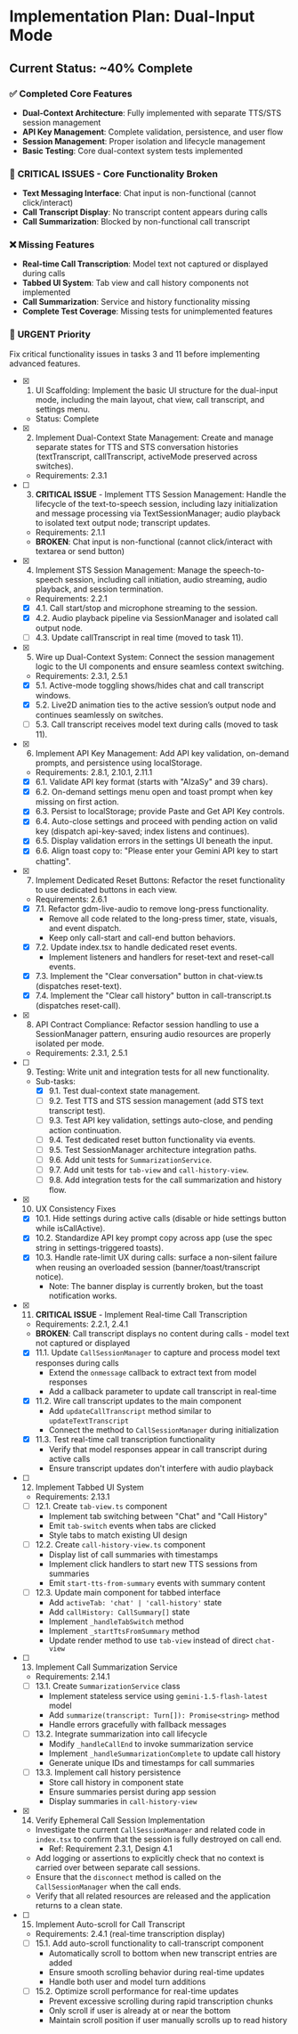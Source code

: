 # Implementation Plan: Dual-Input Mode

## Current Status: ~40% Complete

### ✅ Completed Core Features
- **Dual-Context Architecture**: Fully implemented with separate TTS/STS session management
- **API Key Management**: Complete validation, persistence, and user flow
- **Session Management**: Proper isolation and lifecycle management
- **Basic Testing**: Core dual-context system tests implemented

### 🚨 **CRITICAL ISSUES - Core Functionality Broken**
- **Text Messaging Interface**: Chat input is non-functional (cannot click/interact)
- **Call Transcript Display**: No transcript content appears during calls
- **Call Summarization**: Blocked by non-functional call transcript

### ❌ Missing Features
- **Real-time Call Transcription**: Model text not captured or displayed during calls
- **Tabbed UI System**: Tab view and call history components not implemented
- **Call Summarization**: Service and history functionality missing
- **Complete Test Coverage**: Missing tests for unimplemented features

### 🎯 **URGENT Priority**
Fix critical functionality issues in tasks 3 and 11 before implementing advanced features.

- [x] 1. UI Scaffolding: Implement the basic UI structure for the dual-input mode, including the main layout, chat view, call transcript, and settings menu.
  - Status: Complete

- [x] 2. Implement Dual-Context State Management: Create and manage separate states for TTS and STS conversation histories (textTranscript, callTranscript, activeMode preserved across switches).
  - Requirements: 2.3.1

- [ ] 3. **CRITICAL ISSUE** - Implement TTS Session Management: Handle the lifecycle of the text-to-speech session, including lazy initialization and message processing via TextSessionManager; audio playback to isolated text output node; transcript updates.
  - Requirements: 2.1.1
  - **BROKEN**: Chat input is non-functional (cannot click/interact with textarea or send button)

- [x] 4. Implement STS Session Management: Manage the speech-to-speech session, including call initiation, audio streaming, audio playback, and session termination.
  - Requirements: 2.2.1
  - [x] 4.1. Call start/stop and microphone streaming to the session.
  - [x] 4.2. Audio playback pipeline via SessionManager and isolated call output node.
  - [ ] 4.3. Update callTranscript in real time (moved to task 11).

- [x] 5. Wire up Dual-Context System: Connect the session management logic to the UI components and ensure seamless context switching.
  - Requirements: 2.3.1, 2.5.1
  - [x] 5.1. Active-mode toggling shows/hides chat and call transcript windows.
  - [x] 5.2. Live2D animation ties to the active session’s output node and continues seamlessly on switches.
  - [ ] 5.3. Call transcript receives model text during calls (moved to task 11).

- [x] 6. Implement API Key Management: Add API key validation, on-demand prompts, and persistence using localStorage.
  - Requirements: 2.8.1, 2.10.1, 2.11.1
  - [x] 6.1. Validate API key format (starts with "AIzaSy" and 39 chars).
  - [x] 6.2. On-demand settings menu open and toast prompt when key missing on first action.
  - [x] 6.3. Persist to localStorage; provide Paste and Get API Key controls.
  - [x] 6.4. Auto-close settings and proceed with pending action on valid key (dispatch api-key-saved; index listens and continues).
  - [x] 6.5. Display validation errors in the settings UI beneath the input.
  - [x] 6.6. Align toast copy to: "Please enter your Gemini API key to start chatting".

- [x] 7. Implement Dedicated Reset Buttons: Refactor the reset functionality to use dedicated buttons in each view.
  - Requirements: 2.6.1
  - [x] 7.1. Refactor gdm-live-audio to remove long-press functionality.
    - Remove all code related to the long-press timer, state, visuals, and event dispatch.
    - Keep only call-start and call-end button behaviors.
  - [x] 7.2. Update index.tsx to handle dedicated reset events.
    - Implement listeners and handlers for reset-text and reset-call events.
  - [x] 7.3. Implement the "Clear conversation" button in chat-view.ts (dispatches reset-text).
  - [x] 7.4. Implement the "Clear call history" button in call-transcript.ts (dispatches reset-call).

- [x] 8. API Contract Compliance: Refactor session handling to use a SessionManager pattern, ensuring audio resources are properly isolated per mode.
  - Requirements: 2.3.1, 2.5.1

- [ ] 9. Testing: Write unit and integration tests for all new functionality.
  - Sub-tasks:
    - [x] 9.1. Test dual-context state management.
    - [ ] 9.2. Test TTS and STS session management (add STS text transcript test).
    - [ ] 9.3. Test API key validation, settings auto-close, and pending action continuation.
    - [ ] 9.4. Test dedicated reset button functionality via events.
    - [ ] 9.5. Test SessionManager architecture integration paths.
    - [ ] 9.6. Add unit tests for `SummarizationService`.
    - [ ] 9.7. Add unit tests for `tab-view` and `call-history-view`.
    - [ ] 9.8. Add integration tests for the call summarization and history flow.

- [x] 10. UX Consistency Fixes
  - [x] 10.1. Hide settings during active calls (disable or hide settings button while isCallActive).
  - [x] 10.2. Standardize API key prompt copy across app (use the spec string in settings-triggered toasts).
  - [x] 10.3. Handle rate-limit UX during calls: surface a non-silent failure when reusing an overloaded session (banner/toast/transcript notice).
    - Note: The banner display is currently broken, but the toast notification works.

- [x] 11. **CRITICAL ISSUE** - Implement Real-time Call Transcription
  - Requirements: 2.2.1, 2.4.1
  - **BROKEN**: Call transcript displays no content during calls - model text not captured or displayed
  - [x] 11.1. Update `CallSessionManager` to capture and process model text responses during calls
    - Extend the `onmessage` callback to extract text from model responses
    - Add a callback parameter to update call transcript in real-time
  - [x] 11.2. Wire call transcript updates to the main component
    - Add `updateCallTranscript` method similar to `updateTextTranscript`
    - Connect the method to `CallSessionManager` during initialization
  - [x] 11.3. Test real-time call transcription functionality
    - Verify that model responses appear in call transcript during active calls
    - Ensure transcript updates don't interfere with audio playback

- [ ] 12. Implement Tabbed UI System
  - Requirements: 2.13.1
  - [ ] 12.1. Create `tab-view.ts` component
    - Implement tab switching between "Chat" and "Call History"
    - Emit `tab-switch` events when tabs are clicked
    - Style tabs to match existing UI design
  - [ ] 12.2. Create `call-history-view.ts` component
    - Display list of call summaries with timestamps
    - Implement click handlers to start new TTS sessions from summaries
    - Emit `start-tts-from-summary` events with summary content
  - [ ] 12.3. Update main component for tabbed interface
    - Add `activeTab: 'chat' | 'call-history'` state
    - Add `callHistory: CallSummary[]` state
    - Implement `_handleTabSwitch` method
    - Implement `_startTtsFromSummary` method
    - Update render method to use `tab-view` instead of direct `chat-view`

- [ ] 13. Implement Call Summarization Service
  - Requirements: 2.14.1
  - [ ] 13.1. Create `SummarizationService` class
    - Implement stateless service using `gemini-1.5-flash-latest` model
    - Add `summarize(transcript: Turn[]): Promise<string>` method
    - Handle errors gracefully with fallback messages
  - [ ] 13.2. Integrate summarization into call lifecycle
    - Modify `_handleCallEnd` to invoke summarization service
    - Implement `_handleSummarizationComplete` to update call history
    - Generate unique IDs and timestamps for call summaries
  - [ ] 13.3. Implement call history persistence
    - Store call history in component state
    - Ensure summaries persist during app session
    - Display summaries in `call-history-view`

- [x] 14. Verify Ephemeral Call Session Implementation
  - Investigate the current `CallSessionManager` and related code in `index.tsx` to confirm that the session is fully destroyed on call end.
    - Ref: Requirement 2.3.1, Design 4.1
  - Add logging or assertions to explicitly check that no context is carried over between separate call sessions.
  - Ensure that the `disconnect` method is called on the `CallSessionManager` when the call ends.
  - Verify that all related resources are released and the application returns to a clean state.

- [ ] 15. Implement Auto-scroll for Call Transcript
  - Requirements: 2.4.1 (real-time transcription display)
  - [ ] 15.1. Add auto-scroll functionality to call-transcript component
    - Automatically scroll to bottom when new transcript entries are added
    - Ensure smooth scrolling behavior during real-time updates
    - Handle both user and model turn additions
  - [ ] 15.2. Optimize scroll performance for real-time updates
    - Prevent excessive scrolling during rapid transcription chunks
    - Only scroll if user is already at or near the bottom
    - Maintain scroll position if user manually scrolls up to read history
